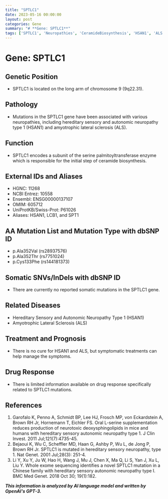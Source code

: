 ```yaml
---
title: "SPTLC1"
date: 2023-05-16 00:00:00
layout: post
categories: Gene
summary: "# **Gene: SPTLC1**"
tags: ['SPTLC1', 'Neuropathies', 'CeramideBiosynthesis', 'HSAN1', 'ALS', 'Mutation', 'Treatment', 'DrugResponse']
---
```


# **Gene: SPTLC1**

## **Genetic Position**
* SPTLC1 is located on the long arm of chromosome 9 (9q22.31).

## **Pathology**
* Mutations in the SPTLC1 gene have been associated with various neuropathies, including hereditary sensory and autonomic neuropathy type 1 (HSAN1) and amyotrophic lateral sclerosis (ALS).

## **Function**
* SPTLC1 encodes a subunit of the serine palmitoyltransferase enzyme which is responsible for the initial step of ceramide biosynthesis.

## **External IDs and Aliases**
* HGNC: 11268
* NCBI Entrez: 10558
* Ensembl: ENSG00000137107
* OMIM: 605712
* UniProtKB/Swiss-Prot: P61026
* Aliases: HSAN1, LCB1, and SPT1

## **AA Mutation List and Mutation Type with dbSNP ID**
* p.Ala352Val (rs28937576)
* p.Ala352Thr (rs7751024)
* p.Cys133Phe (rs144181373)

## **Somatic SNVs/InDels with dbSNP ID**
* There are currently no reported somatic mutations in the SPTLC1 gene.

## **Related Diseases**
* Hereditary Sensory and Autonomic Neuropathy Type 1 (HSAN1)
* Amyotrophic Lateral Sclerosis (ALS)

## **Treatment and Prognosis**
* There is no cure for HSAN1 and ALS, but symptomatic treatments can help manage the symptoms.

## **Drug Response**
* There is limited information available on drug response specifically related to SPTLC1 mutations.

## **References**
1. Garofalo K, Penno A, Schmidt BP, Lee HJ, Frosch MP, von Eckardstein A, Brown RH Jr, Hornemann T, Eichler FS. Oral L-serine supplementation reduces production of neurotoxic deoxysphingolipids in mice and humans with hereditary sensory autonomic neuropathy type 1. J Clin Invest. 2011 Jul;121(7):4735-45.
2. Bejaoui K, Wu C, Scheffler MD, Haan G, Ashby P, Wu L, de Jong P, Brown RH Jr. SPTLC1 is mutated in hereditary sensory neuropathy, type 1. Nat Genet. 2001 Jul;28(3): 251-4.
3. Li Y, Xu Y, Ju W, Hao H, Wang J, Mu J, Chen X, Ma Q, Li S, Yan J, Xu L, Liu Y. Whole exome sequencing identifies a novel SPTLC1 mutation in a Chinese family with hereditary sensory autonomic neuropathy type I. BMC Med Genet. 2018 Oct 30; 19(1):182.

**_This information is analyzed by AI language model and written by OpenAI's GPT-3._**